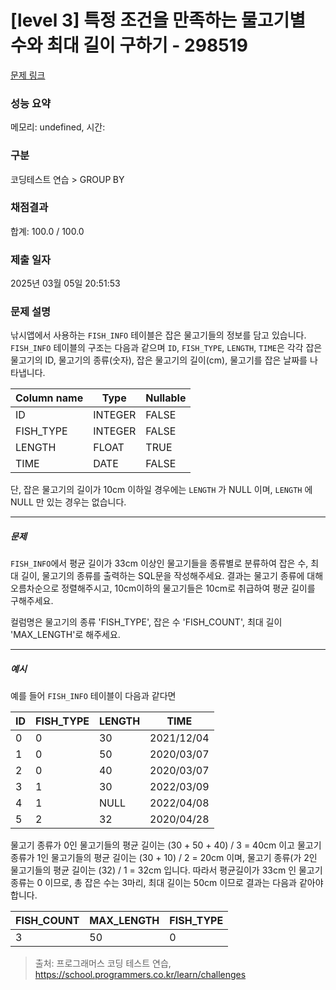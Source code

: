 # [level 3] 특정 조건을 만족하는 물고기별 수와 최대 길이 구하기 - 298519 

[문제 링크](https://school.programmers.co.kr/learn/courses/30/lessons/298519) 

### 성능 요약

메모리: undefined, 시간: 

### 구분

코딩테스트 연습 > GROUP BY

### 채점결과

합계: 100.0 / 100.0

### 제출 일자

2025년 03월 05일 20:51:53

### 문제 설명

<p>낚시앱에서 사용하는 <code>FISH_INFO</code> 테이블은 잡은 물고기들의 정보를 담고 있습니다. <code>FISH_INFO</code> 테이블의 구조는 다음과 같으며 <code>ID</code>, <code>FISH_TYPE</code>, <code>LENGTH</code>, <code>TIME</code>은 각각 잡은 물고기의 ID, 물고기의 종류(숫자), 잡은 물고기의 길이(cm), 물고기를 잡은 날짜를 나타냅니다. </p>
<table class="table">
        <thead><tr>
<th>Column name</th>
<th>Type</th>
<th>Nullable</th>
</tr>
</thead>
        <tbody><tr>
<td>ID</td>
<td>INTEGER</td>
<td>FALSE</td>
</tr>
<tr>
<td>FISH_TYPE</td>
<td>INTEGER</td>
<td>FALSE</td>
</tr>
<tr>
<td>LENGTH</td>
<td>FLOAT</td>
<td>TRUE</td>
</tr>
<tr>
<td>TIME</td>
<td>DATE</td>
<td>FALSE</td>
</tr>
</tbody>
      </table>
<p>단, 잡은 물고기의 길이가 10cm 이하일 경우에는 <code>LENGTH</code> 가 NULL 이며, <code>LENGTH</code> 에 NULL 만 있는 경우는 없습니다.</p>

<hr>

<h5>문제</h5>

<p><code>FISH_INFO</code>에서 평균 길이가 33cm 이상인 물고기들을 종류별로 분류하여 잡은 수, 최대 길이, 물고기의 종류를 출력하는 SQL문을 작성해주세요. 결과는 물고기 종류에 대해 오름차순으로 정렬해주시고, 10cm이하의 물고기들은 10cm로 취급하여 평균 길이를 구해주세요.</p>

<p>컬럼명은 물고기의 종류 'FISH_TYPE', 잡은 수 'FISH_COUNT', 최대 길이 'MAX_LENGTH'로 해주세요.</p>

<hr>

<h5>예시</h5>

<p>예를 들어 <code>FISH_INFO</code> 테이블이 다음과 같다면</p>
<table class="table">
        <thead><tr>
<th>ID</th>
<th>FISH_TYPE</th>
<th>LENGTH</th>
<th>TIME</th>
</tr>
</thead>
        <tbody><tr>
<td>0</td>
<td>0</td>
<td>30</td>
<td>2021/12/04</td>
</tr>
<tr>
<td>1</td>
<td>0</td>
<td>50</td>
<td>2020/03/07</td>
</tr>
<tr>
<td>2</td>
<td>0</td>
<td>40</td>
<td>2020/03/07</td>
</tr>
<tr>
<td>3</td>
<td>1</td>
<td>30</td>
<td>2022/03/09</td>
</tr>
<tr>
<td>4</td>
<td>1</td>
<td>NULL</td>
<td>2022/04/08</td>
</tr>
<tr>
<td>5</td>
<td>2</td>
<td>32</td>
<td>2020/04/28</td>
</tr>
</tbody>
      </table>
<p>물고기 종류가 0인 물고기들의 평균 길이는 (30 + 50 + 40) / 3 = 40cm 이고 물고기 종류가 1인 물고기들의 평균 길이는 (30 + 10) / 2 = 20cm 이며, 물고기 종류(가 2인 물고기들의 평균 길이는 (32) / 1 = 32cm 입니다. 따라서 평균길이가 33cm 인 물고기 종류는 0 이므로, 총 잡은 수는 3마리, 최대 길이는 50cm 이므로 결과는 다음과 같아야 합니다. </p>
<table class="table">
        <thead><tr>
<th>FISH_COUNT</th>
<th>MAX_LENGTH</th>
<th>FISH_TYPE</th>
</tr>
</thead>
        <tbody><tr>
<td>3</td>
<td>50</td>
<td>0</td>
</tr>
</tbody>
      </table>

> 출처: 프로그래머스 코딩 테스트 연습, https://school.programmers.co.kr/learn/challenges